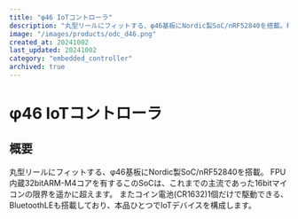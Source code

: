 ```yaml
---
title: "φ46 IoTコントローラ"
description: "丸型リールにフィットする、φ46基板にNordic製SoC/nRF52840を搭載。FPU内蔵32bitARM-M4コアを有するこのSoCは、これまでの主流であった16bitマイコンの限界を遥かに超えます。またコイン電池(CR1632)1個だけで駆動できる、BluetoothLEも搭載しており、本品ひとつでIoTデバイスを構成します。"
image: "/images/products/odc_d46.png"
created_at: 20241002
last_updated: 20241002
category: "embedded_controller"
archived: true
---
```


# φ46 IoTコントローラ

## 概要

丸型リールにフィットする、φ46基板にNordic製SoC/nRF52840を搭載。
FPU内蔵32bitARM-M4コアを有するこのSoCは、これまでの主流であった16bitマイコンの限界を遥かに超えます。
またコイン電池(CR1632)1個だけで駆動できる、BluetoothLEも搭載しており、本品ひとつでIoTデバイスを構成します。
